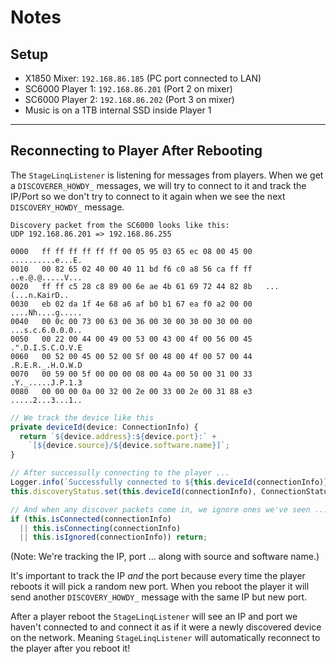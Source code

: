 # Notes

## Setup

- X1850 Mixer: `192.168.86.185` (PC port connected to LAN)
- SC6000 Player 1: `192.168.86.201` (Port 2 on mixer)
- SC6000 Player 2: `192.168.86.202` (Port 3 on mixer)
- Music is on a 1TB internal SSD inside Player 1

---

## Reconnecting to Player After Rebooting

The `StageLinqListener` is listening for messages from players. When we get a
`DISCOVERER_HOWDY_` messages, we will try to connect to it and track the
IP/Port so we don't try to connect to it again when we see the next
`DISCOVERY_HOWDY_` message.

```
Discovery packet from the SC6000 looks like this:
UDP 192.168.86.201 => 192.168.86.255

0000   ff ff ff ff ff ff 00 05 95 03 65 ec 08 00 45 00   ..........e...E.
0010   00 82 65 02 40 00 40 11 bd f6 c0 a8 56 ca ff ff   ..e.@.@.....V...
0020   ff ff c5 28 c8 89 00 6e ae 4b 61 69 72 44 82 8b   ...(...n.KairD..
0030   eb 02 da 1f 4e 68 a6 af b0 b1 67 ea f0 a2 00 00   ....Nh....g.....
0040   00 0c 00 73 00 63 00 36 00 30 00 30 00 30 00 00   ...s.c.6.0.0.0..
0050   00 22 00 44 00 49 00 53 00 43 00 4f 00 56 00 45   .".D.I.S.C.O.V.E
0060   00 52 00 45 00 52 00 5f 00 48 00 4f 00 57 00 44   .R.E.R._.H.O.W.D
0070   00 59 00 5f 00 00 00 08 00 4a 00 50 00 31 00 33   .Y._.....J.P.1.3
0080   00 00 00 0a 00 32 00 2e 00 33 00 2e 00 31 88 e3   .....2...3...1..
```

```ts
// We track the device like this
private deviceId(device: ConnectionInfo) {
  return `${device.address}:${device.port}:` +
    `[${device.source}/${device.software.name}]`;
}

// After successully connecting to the player ...
Logger.info(`Successfully connected to ${this.deviceId(connectionInfo)}`);
this.discoveryStatus.set(this.deviceId(connectionInfo), ConnectionStatus.CONNECTED);

// And when any discover packets come in, we ignore ones we've seen ...
if (this.isConnected(connectionInfo)
  || this.isConnecting(connectionInfo)
  || this.isIgnored(connectionInfo)) return;
```

(Note: We're tracking the IP, port ... along with source and software name.)

It's important to track the IP *and* the port because every time the player
reboots it will pick a random new port. When you reboot the player it will
send another `DISCOVERY_HOWDY_` message with the same IP but new port.

After a player reboot the `StageLinqListener` will see an IP and port we
haven't connected to and connect it as if it were a newly discovered device on
the network. Meaning `StageLinqListener` will automatically reconnect to
the player after you reboot it!
